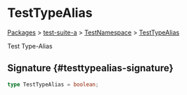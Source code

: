 # TestTypeAlias

[Packages](/) &gt; [test-suite-a](/test-suite-a/) &gt; [TestNamespace](/test-suite-a/testnamespace-namespace/) &gt; [TestTypeAlias](/test-suite-a/testnamespace-namespace/testtypealias-typealias)

Test Type-Alias

## Signature {#testtypealias-signature}

```typescript
type TestTypeAlias = boolean;
```
